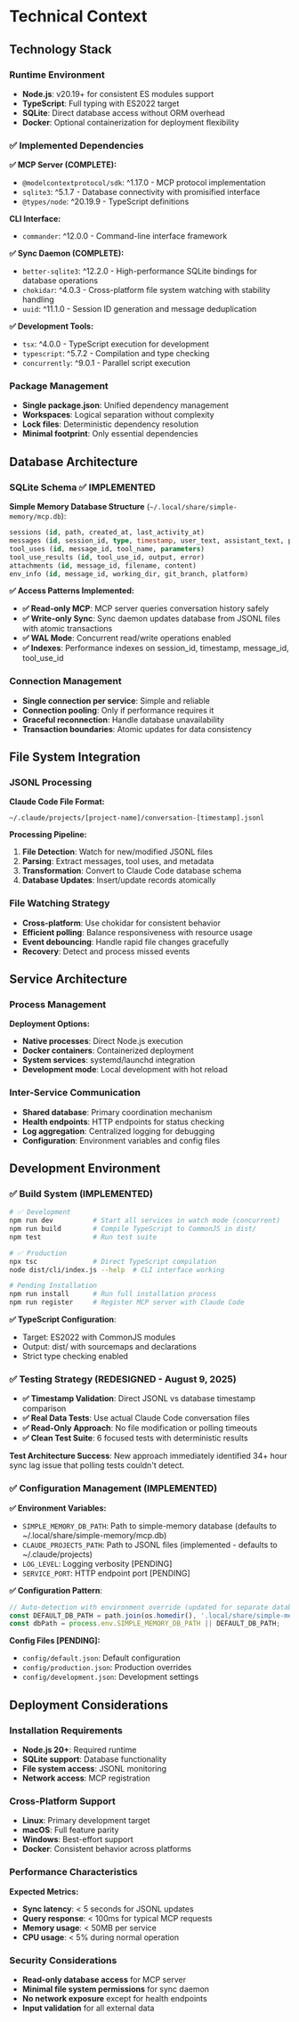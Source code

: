 # Technical Context

## Technology Stack

### Runtime Environment
- **Node.js**: v20.19+ for consistent ES modules support
- **TypeScript**: Full typing with ES2022 target
- **SQLite**: Direct database access without ORM overhead
- **Docker**: Optional containerization for deployment flexibility

### ✅ Implemented Dependencies
**✅ MCP Server (COMPLETE):**
- `@modelcontextprotocol/sdk`: ^1.17.0 - MCP protocol implementation
- `sqlite3`: ^5.1.7 - Database connectivity with promisified interface
- `@types/node`: ^20.19.9 - TypeScript definitions

**CLI Interface:**
- `commander`: ^12.0.0 - Command-line interface framework

**✅ Sync Daemon (COMPLETE):**
- `better-sqlite3`: ^12.2.0 - High-performance SQLite bindings for database operations
- `chokidar`: ^4.0.3 - Cross-platform file system watching with stability handling
- `uuid`: ^11.1.0 - Session ID generation and message deduplication

**✅ Development Tools:**
- `tsx`: ^4.0.0 - TypeScript execution for development
- `typescript`: ^5.7.2 - Compilation and type checking
- `concurrently`: ^9.0.1 - Parallel script execution

### Package Management
- **Single package.json**: Unified dependency management
- **Workspaces**: Logical separation without complexity
- **Lock files**: Deterministic dependency resolution
- **Minimal footprint**: Only essential dependencies

## Database Architecture

### SQLite Schema ✅ IMPLEMENTED
**Simple Memory Database Structure** (`~/.local/share/simple-memory/mcp.db`):
```sql
sessions (id, path, created_at, last_activity_at)
messages (id, session_id, type, timestamp, user_text, assistant_text, project_name)
tool_uses (id, message_id, tool_name, parameters)
tool_use_results (id, tool_use_id, output, error)
attachments (id, message_id, filename, content)
env_info (id, message_id, working_dir, git_branch, platform)
```

**✅ Access Patterns Implemented:**
- **✅ Read-only MCP**: MCP server queries conversation history safely
- **✅ Write-only Sync**: Sync daemon updates database from JSONL files with atomic transactions
- **✅ WAL Mode**: Concurrent read/write operations enabled
- **✅ Indexes**: Performance indexes on session_id, timestamp, message_id, tool_use_id

### Connection Management
- **Single connection per service**: Simple and reliable
- **Connection pooling**: Only if performance requires it
- **Graceful reconnection**: Handle database unavailability
- **Transaction boundaries**: Atomic updates for data consistency

## File System Integration

### JSONL Processing
**Claude Code File Format:**
```
~/.claude/projects/[project-name]/conversation-[timestamp].jsonl
```

**Processing Pipeline:**
1. **File Detection**: Watch for new/modified JSONL files
2. **Parsing**: Extract messages, tool uses, and metadata
3. **Transformation**: Convert to Claude Code database schema
4. **Database Updates**: Insert/update records atomically

### File Watching Strategy
- **Cross-platform**: Use chokidar for consistent behavior
- **Efficient polling**: Balance responsiveness with resource usage
- **Event debouncing**: Handle rapid file changes gracefully
- **Recovery**: Detect and process missed events

## Service Architecture

### Process Management
**Deployment Options:**
- **Native processes**: Direct Node.js execution
- **Docker containers**: Containerized deployment
- **System services**: systemd/launchd integration
- **Development mode**: Local development with hot reload

### Inter-Service Communication
- **Shared database**: Primary coordination mechanism
- **Health endpoints**: HTTP endpoints for status checking
- **Log aggregation**: Centralized logging for debugging
- **Configuration**: Environment variables and config files

## Development Environment

### ✅ Build System (IMPLEMENTED)
```bash
# ✅ Development
npm run dev          # Start all services in watch mode (concurrent)
npm run build        # Compile TypeScript to CommonJS in dist/
npm test             # Run test suite

# ✅ Production
npx tsc              # Direct TypeScript compilation
node dist/cli/index.js --help  # CLI interface working

# Pending Installation
npm run install      # Run full installation process
npm run register     # Register MCP server with Claude Code
```

**✅ TypeScript Configuration**:
- Target: ES2022 with CommonJS modules
- Output: dist/ with sourcemaps and declarations  
- Strict type checking enabled

### ✅ Testing Strategy (REDESIGNED - August 9, 2025)
- **✅ Timestamp Validation**: Direct JSONL vs database timestamp comparison
- **✅ Real Data Tests**: Use actual Claude Code conversation files  
- **✅ Read-Only Approach**: No file modification or polling timeouts
- **✅ Clean Test Suite**: 6 focused tests with deterministic results

**Test Architecture Success**: New approach immediately identified 34+ hour sync lag issue that polling tests couldn't detect.

### ✅ Configuration Management (IMPLEMENTED)
**✅ Environment Variables:**
- `SIMPLE_MEMORY_DB_PATH`: Path to simple-memory database (defaults to ~/.local/share/simple-memory/mcp.db)
- `CLAUDE_PROJECTS_PATH`: Path to JSONL files (implemented - defaults to ~/.claude/projects)
- `LOG_LEVEL`: Logging verbosity [PENDING]
- `SERVICE_PORT`: HTTP endpoint port [PENDING]

**✅ Configuration Pattern**:
```typescript
// Auto-detection with environment override (updated for separate database)
const DEFAULT_DB_PATH = path.join(os.homedir(), '.local/share/simple-memory/mcp.db');
const dbPath = process.env.SIMPLE_MEMORY_DB_PATH || DEFAULT_DB_PATH;
```

**Config Files [PENDING]:**
- `config/default.json`: Default configuration  
- `config/production.json`: Production overrides
- `config/development.json`: Development settings

## Deployment Considerations

### Installation Requirements
- **Node.js 20+**: Required runtime
- **SQLite support**: Database functionality
- **File system access**: JSONL monitoring
- **Network access**: MCP registration

### Cross-Platform Support
- **Linux**: Primary development target
- **macOS**: Full feature parity
- **Windows**: Best-effort support
- **Docker**: Consistent behavior across platforms

### Performance Characteristics
**Expected Metrics:**
- **Sync latency**: < 5 seconds for JSONL updates
- **Query response**: < 100ms for typical MCP requests
- **Memory usage**: < 50MB per service
- **CPU usage**: < 5% during normal operation

### Security Considerations
- **Read-only database access** for MCP server
- **Minimal file system permissions** for sync daemon
- **No network exposure** except for health endpoints
- **Input validation** for all external data